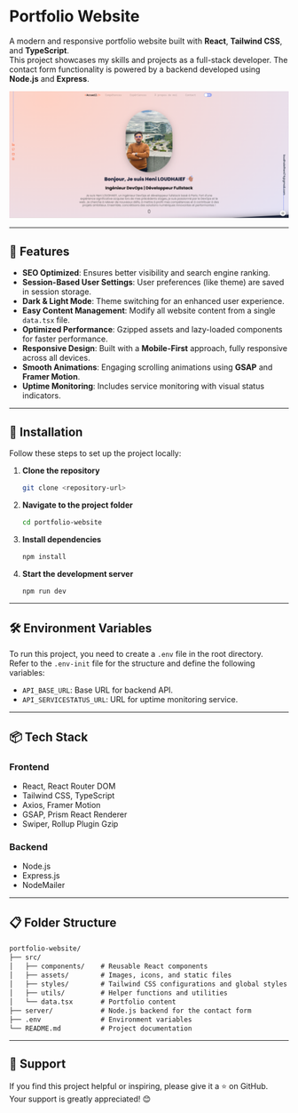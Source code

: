 # Portfolio Website

A modern and responsive portfolio website built with **React**, **Tailwind CSS**, and **TypeScript**.  
This project showcases my skills and projects as a full-stack developer. The contact form functionality is powered by a backend developed using **Node.js** and **Express**.

<img src="./screenshot.png" alt="Screenshot" width="1080"/>

---

## 🌟 Features

- **SEO Optimized**: Ensures better visibility and search engine ranking.
- **Session-Based User Settings**: User preferences (like theme) are saved in session storage.
- **Dark & Light Mode**: Theme switching for an enhanced user experience.
- **Easy Content Management**: Modify all website content from a single `data.tsx` file.
- **Optimized Performance**: Gzipped assets and lazy-loaded components for faster performance.
- **Responsive Design**: Built with a **Mobile-First** approach, fully responsive across all devices.
- **Smooth Animations**: Engaging scrolling animations using **GSAP** and **Framer Motion**.
- **Uptime Monitoring**: Includes service monitoring with visual status indicators.

---

## 🚀 Installation

Follow these steps to set up the project locally:

1. **Clone the repository**

   ```bash
   git clone <repository-url>
   ```

2. **Navigate to the project folder**

   ```bash
   cd portfolio-website
   ```

3. **Install dependencies**

   ```bash
   npm install
   ```

4. **Start the development server**
   ```bash
   npm run dev
   ```

---

## 🛠 Environment Variables

To run this project, you need to create a `.env` file in the root directory.  
Refer to the `.env-init` file for the structure and define the following variables:

- `API_BASE_URL`: Base URL for backend API.
- `API_SERVICESTATUS_URL`: URL for uptime monitoring service.

---

## 📦 Tech Stack

### **Frontend**

- React, React Router DOM
- Tailwind CSS, TypeScript
- Axios, Framer Motion
- GSAP, Prism React Renderer
- Swiper, Rollup Plugin Gzip

### **Backend**

- Node.js
- Express.js
- NodeMailer

---

## 📋 Folder Structure

```
portfolio-website/
├── src/
│   ├── components/    # Reusable React components
│   ├── assets/        # Images, icons, and static files
│   ├── styles/        # Tailwind CSS configurations and global styles
│   ├── utils/         # Helper functions and utilities
│   └── data.tsx       # Portfolio content
├── server/            # Node.js backend for the contact form
├── .env               # Environment variables
└── README.md          # Project documentation
```

---

## 🤝 Support

If you find this project helpful or inspiring, please give it a ⭐ on GitHub.  
Your support is greatly appreciated! 😊
